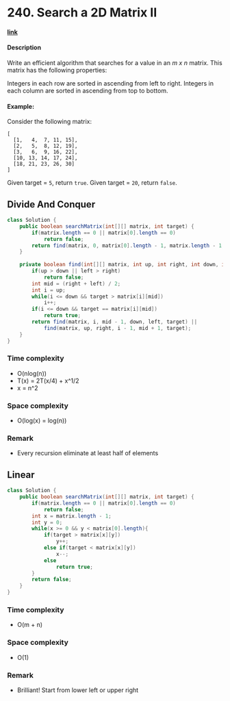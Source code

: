 # 240. Search a 2D Matrix II

#### [link](https://leetcode.com/problems/XXX/description/)

#### Description
Write an efficient algorithm that searches for a value in an *m x n* matrix. This matrix has the following properties:

Integers in each row are sorted in ascending from left to right.
Integers in each column are sorted in ascending from top to bottom.

#### Example:
Consider the following matrix:
```
[
  [1,   4,  7, 11, 15],
  [2,   5,  8, 12, 19],
  [3,   6,  9, 16, 22],
  [10, 13, 14, 17, 24],
  [18, 21, 23, 26, 30]
]
```
Given target = `5`, return `true`.
Given target = `20`, return `false`.

## Divide And Conquer
```java
class Solution {
    public boolean searchMatrix(int[][] matrix, int target) {
        if(matrix.length == 0 || matrix[0].length == 0)
            return false;
        return find(matrix, 0, matrix[0].length - 1, matrix.length - 1, 0, target);
    }
    
    private boolean find(int[][] matrix, int up, int right, int down, int left, int target){
        if(up > down || left > right)
            return false;
        int mid = (right + left) / 2;
        int i = up;
        while(i <= down && target > matrix[i][mid])
            i++;
        if(i <= down && target == matrix[i][mid])
            return true;
        return find(matrix, i, mid - 1, down, left, target) || 
            find(matrix, up, right, i - 1, mid + 1, target);
    }
}
```

### Time complexity
* O(nlog(n))
* T(x) = 2T(x/4) + x^1/2
* x = n^2
### Space complexity
* O(log(x) = log(n))
### Remark
* Every recursion eliminate at least half of elements

## Linear
```java
class Solution {
    public boolean searchMatrix(int[][] matrix, int target) {
        if(matrix.length == 0 || matrix[0].length == 0)
            return false;
        int x = matrix.length - 1;
        int y = 0;
        while(x >= 0 && y < matrix[0].length){
            if(target > matrix[x][y])
                y++;
            else if(target < matrix[x][y])
                x--;
            else
                return true;
        }
        return false;
    }
}
```
### Time complexity
* O(m + n)
### Space complexity
* O(1)
### Remark
* Brilliant! Start from lower left or upper right
